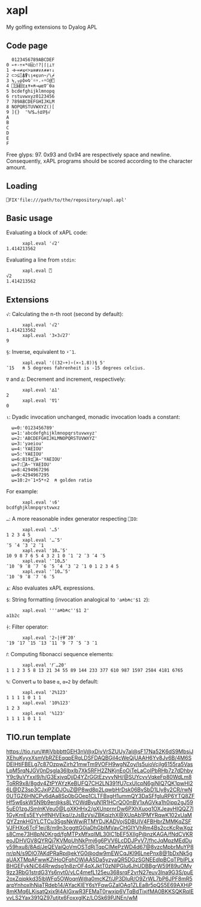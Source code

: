 # xapl
My golfing extensions to Dyalog APL

## Code page

```
  0123456789ABCDEF
0 ←+-÷×*⍟⌹○!?|⌈⌊⊥⊤
1 ⊣⊢=≠≤<>≥≡≢∨∧⍲⍱↑↓
2 ⊂⊃⊆⌷⍋⍒⍳⍸∊⍷∪∩~/\⌿
3 ⍀,⍪⍴⌽⊖⍉¨⍨⍣.∘⍤⍥@⍞
4 ⎕⍠⌸⌺⌶⍎⍕⋄⍝→⍵⍺∇¯⍬a
5 bcdefghijklmnopq
6 rstuvwxyz0123456
7 789ABCDEFGHIJKLM
8 NOPQRSTUVWXYZ()[
9 ]{}  '%𝑓$…⍭∆∇§√
A
B
C
D
E
F
```

Free glyps: 97. 0x93 and 0x94 are respectively space and newline. Consequently, xAPL programs should be scored according to the character amount.

## Loading

```
⎕FIX'file:///path/to/the/repository/xapl.apl'
```

## Basic usage

Evaluating a block of xAPL code:

```
      xapl.eval '√2'
1.414213562
```

Evaluating a line from `stdin`:

```
      xapl.eval ⍞
√2
1.414213562
```

## Extensions

`√`: Calculating the n-th root (second by default):
```
      xapl.eval '√2'
1.414213562
      xapl.eval '3×3√27'
9
```

`§`: Inverse, equivalent to `⍣¯1`.
```
      xapl.eval '((32∘+)∘(×∘1.8))§ 5'
¯15   ⍝ 5 degrees fahrenheit is -15 degrees celcius.
```

`∇` and `∆`: Decrement and increment, respectively:
```
      xapl.eval '∆1'
2
      xapl.eval '∇1'
0
```

`⍳`: Dyadic invocation unchanged, monadic invocation loads a constant:
```
  ⍵=0:'0123456789'
  ⍵=1:'abcdefghijklmnopqrstuvwxyz'
  ⍵=2:'ABCDEFGHIJKLMNOPQRSTUVWXYZ'
  ⍵=3:'yaeiou'
  ⍵=4:'YAEIOU'
  ⍵=5:'YAEIOU'
  ⍵=6:819⌶⎕A~'YAEIOU'
  ⍵=7:⎕A~'YAEIOU'
  ⍵=8:4294967296
  ⍵=9:4294967295
  ⍵=10:2÷¯1+5*÷2  ⍝ golden ratio
```
For example:
```
      xapl.eval '⍳6'
bcdfghjklmnpqrstvwxz
```

`…`: A more reasonable index generator respecting `⎕IO`:
```
      xapl.eval '…5'
1 2 3 4 5
      xapl.eval '…¯5'
¯5 ¯4 ¯3 ¯2 ¯1
      xapl.eval '10…¯5'
10 9 8 7 6 5 4 3 2 1 0 ¯1 ¯2 ¯3 ¯4 ¯5
      xapl.eval '¯10…5'
¯10 ¯9 ¯8 ¯7 ¯6 ¯5 ¯4 ¯3 ¯2 ¯1 0 1 2 3 4 5
      xapl.eval '¯10…¯5'
¯10 ¯9 ¯8 ¯7 ¯6 ¯5
```

`⍎`: Also evaluates xAPL expressions.

`$`: String formatting (invocation analogical to `'a⍝b⍝c'$1 2`):
```
      xapl.eval '''a⍝b⍝c''$1 2'
a1b2c
```

`⍭`: Filter operator:
```
      xapl.eval '2∘|⍭⍫¯20'
¯19 ¯17 ¯15 ¯13 ¯11 ¯9 ¯7 ¯5 ¯3 ¯1
```

`𝑓`: Computing fibonacci sequence elements:
```
      xapl.eval '𝑓¨…20'
1 1 2 3 5 8 13 21 34 55 89 144 233 377 610 987 1597 2584 4181 6765
```

`%`: Convert `⍵` to base `⍺`, `⍺=2` by default:
```
      xapl.eval '2%123'
1 1 1 1 0 1 1
      xapl.eval '10%123'
1 2 3
      xapl.eval '%123'
1 1 1 1 0 1 1
```

## TIO.run template

https://tio.run/##jVbbbttGEH3nV@xDiyVrSZUUy7aI@sF17Na52K6dS9MbsiJXEhuKyyxXsmVbRZEEqqpERgLDSFDAQBGjl4cWeQjUAAH6Yv8Jv6B/4M6SDElHtiFBELg7c87OzpwZirh21mwTm9VOFH9wgNZoy/Is5uioVcjlg6155ra5VasLpM5rqNJGV0nDsgla36Ibxlb7Xk5RFH2ZNKjnEoOiTeLaCoIPbRHb7z7dDhbyY9c9uVYxxl9/h/G3ExjvqDjjD4YZrGGtEzvyyNH/@SUYcyvVqkeFp80WdLm8ToRR9x8/8gdv4ZtPYAYzKeBUFQ7CH2LN391fU7cxUlcpN6gjNIQ7QK1pwHI26L@DZ3sp3CJxjPZiDJOuZ@P8wd8p2LqwbHrDsk06BvSbD1LIy8y2CR/rwN0UTGZ6HNCPv6dAa8Sp0bGOep1CLTFBxgH1ummQY3DaSFfgIuRP6YTQ8ZFHf5w6skW5N9b9er@ks8LYOWdByuN1R1HCrQO0nBV1xAGVka1h0ipp2gJ595uE01zgJSmlnKVeu0@LgXKHHx2/gXUnprnrDw6PXhXuog1OXJeayHIQQZ7l1GyKmEs5EYyHfNHVEkq//zJsBzVsiZBKqjzhX@XUpAb1PMYRqwK102xUaMQYZznkHGYLCTCu3SgsNkWwiRTMYDJKADVojSDBUIV4FBHbrZMMKqZSFVJFHXo6TcF1ei/8/m9n3cggttG0iaDhGbIMVavCHGIYVhRm4Bs2ccKcRwXgzs8Cme73H8pNOKrgd/fgMTPxMfxqIML30lC1bEF5XIlgP@nzKAGA/fNdCVKReoJDHVGV8QYRQj7KVMpUhNkPmj6g6PVV6LcDDJPvV7/fhcJqMpzMEdDuy59hxu8/8Ad/JeQEVaiQoVmOSTdRjTqpCIMePzWD4d67@8vzcMpbrMuYP8nr/pN/s9DlO7AKdPRaRp@ekYG0@odw9mEWCqJKl96LnePnx8@1bDxNk5gaUAXTMpAFwwKZjHoOFqhOWiAA5Da5yzyaQR5DGzSGNEEdlpBCqTPblPLxBHGEFykNiC64Rrwdsg1n8zrOF4qXJktT0zNlPGIu6JhUDBBgrW59f89uOMy9zz3RbG1strdG3Ys6nvt0/vLC4mefL125eu368srqF2vrN27euv3lna9G3S/puE2oxZqjpkkd35lbWFq5OWoqnW@a0mcKZf/JP3DluR/O9ZrWL7bP6JPF8mR5arpYnhoxlhNjaTRdeb14/AYacKIEY6sYFqwGZaIOAq1ZLEa8r5pQS5E69AXHjP8mKMq6LKisatQxjx9l4AIGxwR3FEMaT0rwxjp6VTqBdTixjfMA0BKKSQKRqIEvvLS2Yax391QZ97utjtx6FoxxgIKz/LOSk69PJNEn/wM
